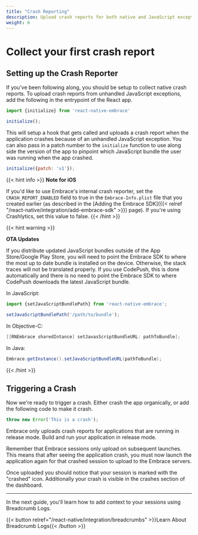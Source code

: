 ```yaml
---
title: "Crash Reporting"
description: Upload crash reports for both native and JavaScript exceptions from your React Native application using the Embrace SDK
weight: 6
---
```


# Collect your first crash report 

## Setting up the Crash Reporter

If you've been following along, you should be setup to collect native crash reports. 
To upload crash reports from unhandled JavaScript exceptions, add the following in the entrypoint of the React app.

```javascript
import {initialize} from 'react-native-embrace'

initialize();
```

This will setup a hook that gets called and uploads a crash report when the application crashes because of an unhandled JavaScript exception.
You can also pass in a patch number to the `initialize` function to use along side the version of the app to pinpoint which JavaScript bundle the user was running when the app crashed.

```javascript
initialize({patch: 'v1'});
```

{{< hint info >}}
**Note for iOS**

If you'd like to use Embrace's internal crash reporter,
set the `CRASH_REPORT_ENABLED` field to true in the `Embrace-Info.plist` file that you created earlier (as
described in the [Adding the Embrace SDK]({{< relref "/react-native/integration/add-embrace-sdk" >}}) page).
If you're using Crashlytics, set this value to false.
{{< /hint >}}

{{< hint warning >}}

**OTA Updates**

If you distribute updated JavaScript bundles outside of the App Store/Google
Play Store, you will
need to point the Embrace SDK to where the most up to date bundle is installed
on the device. Otherwise, the stack traces will not be translated properly.
If you use CodePush, this is done automatically and there is no need to point
the Embrace SDK to where CodePush downloads the latest JavaScript bundle. 

In JavaScript:
```javascript
import {setJavaScriptBundlePath} from 'react-native-embrace';

setJavaScriptBundlePath('/path/to/bundle');
```

In Objective-C:
```objective-c
[[RNEmbrace sharedIntance] setJavasScriptBundleURL: pathToBundle];
```

In Java:

```java
Embrace.getInstance().setJavaScriptBundleURL(pathToBundle);
```


{{< /hint >}}

## Triggering a Crash

Now we're ready to trigger a crash.
Either crash the app organically, or add the following code to make it crash.

```javascript
throw new Error('This is a crash');
```

Embrace only uploads crash reports for applications that are running in release mode.
Build and run your application in release mode.

Remember that Embrace sessions only upload on subsequent launches.
This means that after seeing the application crash, you must now launch the application again for that crashed session to upload to the Embrace servers.

Once uploaded you should notice that your session is marked with the "crashed" icon.
Additionally your crash is visible in the crashes section of the dashboard.

---

In the next guide, you'll learn how to add context to your sessions using Breadcrumb Logs.

{{< button relref="/react-native/integration/breadcrumbs" >}}Learn About Breadcrumb Logs{{< /button >}}
